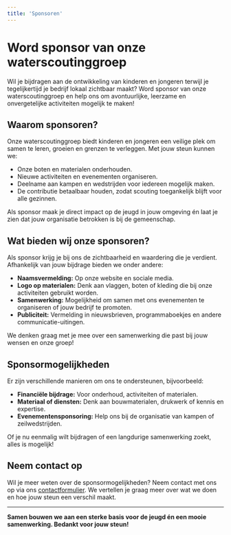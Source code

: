 ```yaml
---
title: 'Sponsoren'
---
```


# Word sponsor van onze waterscoutinggroep  

Wil je bijdragen aan de ontwikkeling van kinderen en jongeren terwijl je tegelijkertijd je bedrijf lokaal zichtbaar maakt? Word sponsor van onze waterscoutinggroep en help ons om avontuurlijke, leerzame en onvergetelijke activiteiten mogelijk te maken!  

## Waarom sponsoren?  

Onze waterscoutinggroep biedt kinderen en jongeren een veilige plek om samen te leren, groeien en grenzen te verleggen. Met jouw steun kunnen we:  
- Onze boten en materialen onderhouden.  
- Nieuwe activiteiten en evenementen organiseren.  
- Deelname aan kampen en wedstrijden voor iedereen mogelijk maken.  
- De contributie betaalbaar houden, zodat scouting toegankelijk blijft voor alle gezinnen.  

Als sponsor maak je direct impact op de jeugd in jouw omgeving én laat je zien dat jouw organisatie betrokken is bij de gemeenschap.  

## Wat bieden wij onze sponsoren?  

Als sponsor krijg je bij ons de zichtbaarheid en waardering die je verdient. Afhankelijk van jouw bijdrage bieden we onder andere:  
- **Naamsvermelding:** Op onze website en sociale media.  
- **Logo op materialen:** Denk aan vlaggen, boten of kleding die bij onze activiteiten gebruikt worden.  
- **Samenwerking:** Mogelijkheid om samen met ons evenementen te organiseren of jouw bedrijf te promoten.  
- **Publiciteit:** Vermelding in nieuwsbrieven, programmaboekjes en andere communicatie-uitingen.  

We denken graag met je mee over een samenwerking die past bij jouw wensen en onze groep!  

## Sponsormogelijkheden  

Er zijn verschillende manieren om ons te ondersteunen, bijvoorbeeld:  
- **Financiële bijdrage:** Voor onderhoud, activiteiten of materialen.  
- **Materiaal of diensten:** Denk aan bouwmaterialen, drukwerk of kennis en expertise.  
- **Evenementensponsoring:** Help ons bij de organisatie van kampen of zeilwedstrijden.  

Of je nu eenmalig wilt bijdragen of een langdurige samenwerking zoekt, alles is mogelijk!  

## Neem contact op  

Wil je meer weten over de sponsormogelijkheden? Neem contact met ons op via ons [contactformulier](https://tibrag.nl/contact). We vertellen je graag meer over wat we doen en hoe jouw steun een verschil maakt.  

---

**Samen bouwen we aan een sterke basis voor de jeugd én een mooie samenwerking. Bedankt voor jouw steun!**
